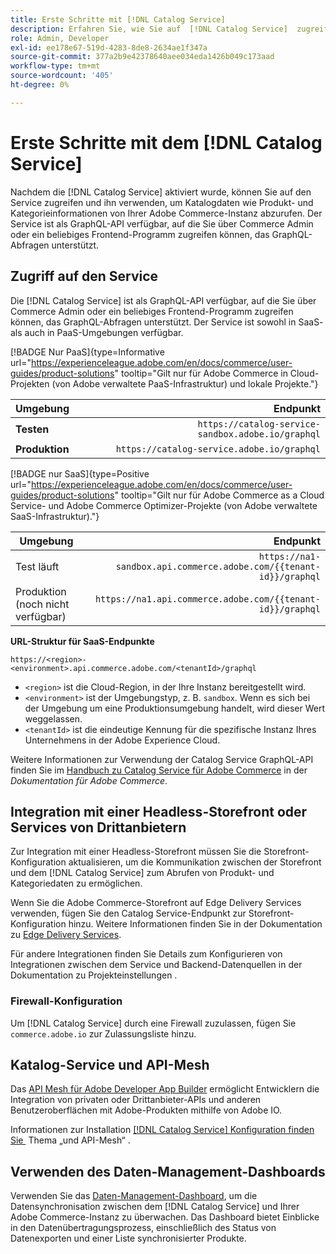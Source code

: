 ```yaml
---
title: Erste Schritte mit [!DNL Catalog Service]
description: Erfahren Sie, wie Sie auf  [!DNL Catalog Service]  zugreifen und mit Frontend-Anwendungen und Services von Drittanbietern integrieren können.
role: Admin, Developer
exl-id: ee178e67-519d-4283-8de8-2634ae1f347a
source-git-commit: 377a2b9e42378640aee034eda1426b049c173aad
workflow-type: tm+mt
source-wordcount: '405'
ht-degree: 0%

---
```


# Erste Schritte mit dem [!DNL Catalog Service]

Nachdem die [!DNL Catalog Service] aktiviert wurde, können Sie auf den Service zugreifen und ihn verwenden, um Katalogdaten wie Produkt- und Kategorieinformationen von Ihrer Adobe Commerce-Instanz abzurufen. Der Service ist als GraphQL-API verfügbar, auf die Sie über Commerce Admin oder ein beliebiges Frontend-Programm zugreifen können, das GraphQL-Abfragen unterstützt.

## Zugriff auf den Service

Die [!DNL Catalog Service] ist als GraphQL-API verfügbar, auf die Sie über Commerce Admin oder ein beliebiges Frontend-Programm zugreifen können, das GraphQL-Abfragen unterstützt. Der Service ist sowohl in SaaS- als auch in PaaS-Umgebungen verfügbar.

[!BADGE Nur PaaS]{type=Informative url="https://experienceleague.adobe.com/en/docs/commerce/user-guides/product-solutions" tooltip="Gilt nur für Adobe Commerce in Cloud-Projekten (von Adobe verwaltete PaaS-Infrastruktur) und lokale Projekte."}

| Umgebung | Endpunkt |
| ------------ | ----------: |
| **Testen** | `https://catalog-service-sandbox.adobe.io/graphql` |
| **Produktion** | `https://catalog-service.adobe.io/graphql` |

[!BADGE nur SaaS]{type=Positive url="https://experienceleague.adobe.com/en/docs/commerce/user-guides/product-solutions" tooltip="Gilt nur für Adobe Commerce as a Cloud Service- und Adobe Commerce Optimizer-Projekte (von Adobe verwaltete SaaS-Infrastruktur)."}

| Umgebung | Endpunkt |
| ----------- | --------:|
| Test läuft | `https://na1-sandbox.api.commerce.adobe.com/{{tenant-id}}/graphql` |
| Produktion (noch nicht verfügbar) | `https://na1.api.commerce.adobe.com/{{tenant-id}}/graphql` |

**URL-Struktur für SaaS-Endpunkte**

```text
https://<region>-<environment>.api.commerce.adobe.com/<tenantId>/graphql
```

- `<region>` ist die Cloud-Region, in der Ihre Instanz bereitgestellt wird.
- `<environment>` ist der Umgebungstyp, z. B. `sandbox`. Wenn es sich bei der Umgebung um eine Produktionsumgebung handelt, wird dieser Wert weggelassen.
- `<tenantId>` ist die eindeutige Kennung für die spezifische Instanz Ihres Unternehmens in der Adobe Experience Cloud.

Weitere Informationen zur Verwendung der Catalog Service GraphQL-API finden Sie im [Handbuch zu Catalog Service für Adobe Commerce](https://developer.adobe.com/commerce/webapi/graphql/schema/catalog-service/) in der *Dokumentation für Adobe Commerce*.

## Integration mit einer Headless-Storefront oder Services von Drittanbietern

Zur Integration mit einer Headless-Storefront müssen Sie die Storefront-Konfiguration aktualisieren, um die Kommunikation zwischen der Storefront und dem [!DNL Catalog Service] zum Abrufen von Produkt- und Kategoriedaten zu ermöglichen.

Wenn Sie die Adobe Commerce-Storefront auf Edge Delivery Services verwenden, fügen Sie den Catalog Service-Endpunkt zur Storefront-Konfiguration hinzu. Weitere Informationen finden Sie in der Dokumentation zu [Edge Delivery Services](https://experienceleague.adobe.com/developer/commerce/storefront/setup/configuration/commerce-configuration/#storefront-configuration).

Für andere Integrationen finden Sie Details zum Konfigurieren von Integrationen zwischen dem Service und Backend-Datenquellen in der Dokumentation zu Projekteinstellungen .

### Firewall-Konfiguration

Um [!DNL Catalog Service] durch eine Firewall zuzulassen, fügen Sie `commerce.adobe.io` zur Zulassungsliste hinzu.

## Katalog-Service und API-Mesh

Das [API Mesh für Adobe Developer App Builder](https://developer.adobe.com/graphql-mesh-gateway/gateway/overview/) ermöglicht Entwicklern die Integration von privaten oder Drittanbieter-APIs und anderen Benutzeroberflächen mit Adobe-Produkten mithilfe von Adobe IO.

Informationen zur Installation [[!DNL Catalog Service]  Konfiguration finden Sie &#x200B;](mesh.md) Thema „und API-Mesh“ .

## Verwenden des Daten-Management-Dashboards

Verwenden Sie das [Daten-Management-Dashboard](https://experienceleague.adobe.com/en/docs/commerce-admin/systems/data-transfer/data-dashboard), um die Datensynchronisation zwischen dem [!DNL Catalog Service] und Ihrer Adobe Commerce-Instanz zu überwachen. Das Dashboard bietet Einblicke in den Datenübertragungsprozess, einschließlich des Status von Datenexporten und einer Liste synchronisierter Produkte.